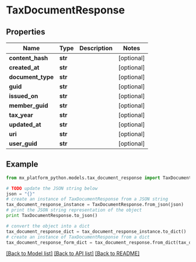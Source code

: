 # TaxDocumentResponse


## Properties
Name | Type | Description | Notes
------------ | ------------- | ------------- | -------------
**content_hash** | **str** |  | [optional] 
**created_at** | **str** |  | [optional] 
**document_type** | **str** |  | [optional] 
**guid** | **str** |  | [optional] 
**issued_on** | **str** |  | [optional] 
**member_guid** | **str** |  | [optional] 
**tax_year** | **str** |  | [optional] 
**updated_at** | **str** |  | [optional] 
**uri** | **str** |  | [optional] 
**user_guid** | **str** |  | [optional] 

## Example

```python
from mx_platform_python.models.tax_document_response import TaxDocumentResponse

# TODO update the JSON string below
json = "{}"
# create an instance of TaxDocumentResponse from a JSON string
tax_document_response_instance = TaxDocumentResponse.from_json(json)
# print the JSON string representation of the object
print TaxDocumentResponse.to_json()

# convert the object into a dict
tax_document_response_dict = tax_document_response_instance.to_dict()
# create an instance of TaxDocumentResponse from a dict
tax_document_response_form_dict = tax_document_response.from_dict(tax_document_response_dict)
```
[[Back to Model list]](../README.md#documentation-for-models) [[Back to API list]](../README.md#documentation-for-api-endpoints) [[Back to README]](../README.md)


